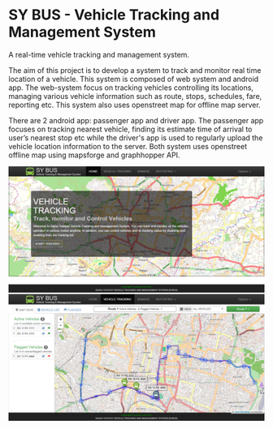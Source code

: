 # SY BUS - Vehicle Tracking and Management System
A real-time vehicle tracking and management system.

<p>The aim of this project is to develop a system to track and monitor real time location of a vehicle. This system is composed of web system and android app. The web-system focus on tracking vehicles controlling its locations, managing various vehicle information such as route, stops, schedules, fare, reporting etc. This system also uses openstreet map for offline map server. <p>
<p>There are 2 android app: passenger app and driver app. The passenger app focuses on tracking nearest vehicle, finding its estimate time of arrival to user’s nearest stop etc while the driver's app is used to regularly upload the vehicle location information to the server. Both system uses openstreet offline map using mapsforge and graphhopper API. </p>

![Alt text](screenshots/home.png?raw=true "Home")
![Alt text](screenshots/tracking.png?raw=true "Tracking")
